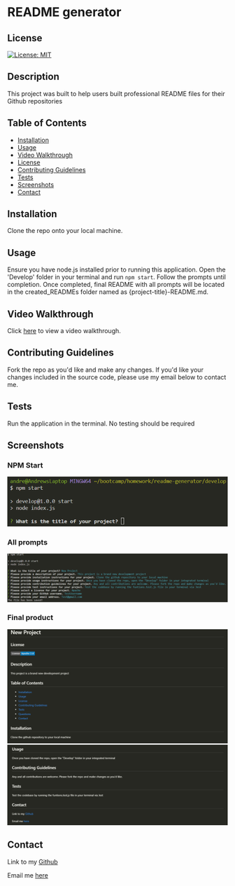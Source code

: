 
# README generator

## License
[![License: MIT](https://img.shields.io/badge/License-MIT-yellow.svg)](https://opensource.org/licenses/MIT)

## Description
This project was built to help users built professional README files for their Github repositories

## Table of Contents
* [Installation](#installation)
* [Usage](#usage)
* [Video Walkthrough](#video-walkthrough)
* [License](#license)
* [Contributing Guidelines](#contributing-guidelines)
* [Tests](#tests)
* [Screenshots](#screenshots)
* [Contact](#contact)

## Installation
Clone the repo onto your local machine.

## Usage
Ensure you have node.js installed prior to running this application. Open the 'Develop' folder in your terminal and run ```npm start```. Follow the prompts until completion. Once completed, final README with all prompts will be located in the created_READMEs folder named as {project-title}-README.md.

## Video Walkthrough
Click [here](https://drive.google.com/file/d/1jEK3hOVTVCMWu7i2laCGn0FZ_Z0YTaBE/view) to view a video walkthrough.

## Contributing Guidelines
Fork the repo as you'd like and make any changes. If you'd like your changes included in the source code, please use my email below to contact me.

## Tests
Run the application in the terminal. No testing should be required

## Screenshots
### NPM Start
![Start SS](<develop/resources/Screenshot 2023-11-20 122409.png>)
### All prompts
![Prompts](<develop/resources/Screenshot 2023-11-20 122655.png>)
### Final product
![Final README](<develop/resources/Screenshot 2023-11-20 122740.png>)
![Final README](<develop/resources/Screenshot 2023-11-20 122802.png>)

## Contact
Link to my [Github](https://github.com/AndrewCMonson)

Email me [here](mailto:andrewmonson908@gmail.com)
